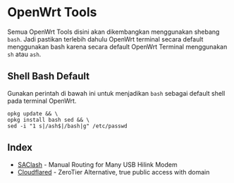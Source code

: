 # OpenWrt Tools

Semua OpenWrt Tools disini akan dikembangkan menggunakan shebang `bash`. Jadi pastikan terlebih dahulu OpenWrt terminal secara default menggunakan bash karena secara default OpenWrt Terminal menggunakan `sh` atau `ash`.

## Shell Bash Default

Gunakan perintah di bawah ini untuk menjadikan `bash` sebagai default shell pada terminal OpenWrt.

    opkg update && \
    opkg install bash sed && \
    sed -i "1 s|/ash$|/bash|g" /etc/passwd

## Index

- [SAClash](https://github.com/GegeDesembri/openwrt-tools/tree/master/saclash) - Manual Routing for Many USB Hilink Modem
- [Cloudflared](https://github.com/GegeDesembri/openwrt-tools/tree/master/cloudflared) - ZeroTier Alternative, true public access with domain
